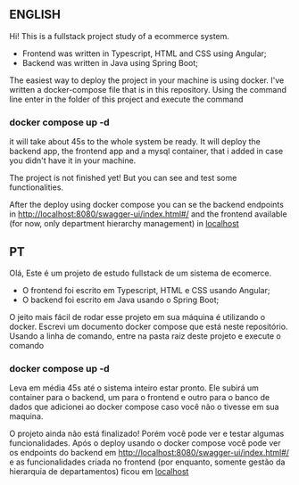 ## ENGLISH
Hi!
This is a fullstack project study of a ecommerce system.
- Frontend was written in Typescript, HTML and CSS using Angular;
- Backend was written in Java using Spring Boot;

The easiest way to deploy the project in your machine is using docker.
I've written a docker-compose file that is in this repository.
Using the command line enter in the folder of this project and execute the command

### docker compose up -d

it will take about 45s to the whole system be ready. 
It will deploy the backend app, the frontend app and a mysql container, that i added in case you didn't have it in your machine.

The project is not finished yet! But you can see and test some functionalities.

After the deploy using docker compose you can se the backend endpoints in [http://localhost:8080/swagger-ui/index.html#/](http://localhost:8080/swagger-ui/index.html#/) and the frontend available (for now, only department hierarchy management) in [localhost](http://localhost/)

## PT
Olá,
Este é um projeto de estudo fullstack de um sistema de ecomerce.
  -  O frontend foi escrito em Typescript, HTML e CSS usando Angular;
  -  O backend foi escrito em Java usando o Spring Boot;
    
O jeito mais fácil de rodar esse projeto em sua máquina é utilizando o docker.
Escrevi um documento docker compose que está neste repositório.
Usando a linha de comando, entre na pasta raiz deste projeto e execute o comando

### docker compose up -d

Leva em média 45s até o sistema inteiro estar pronto.
Ele subirá um container para o backend, um para o frontend e outro para o banco de dados que adicionei ao docker compose caso você não o tivesse em sua maquina.
 
O projeto ainda não está finalizado! Porém você pode ver e testar algumas funcionalidades.
Após o deploy usando o docker compose você pode ver os endpoints do backend em [http://localhost:8080/swagger-ui/index.html#/](http://localhost:8080/swagger-ui/index.html#/)
e as funcionalidades criada no frontend (por enquanto, somente gestão da hierarquia de departamentos) ficou em [localhost](http://localhost/)
